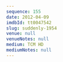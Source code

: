 ```yaml
---
sequence: 155
date: 2012-04-09
imdbId: tt0047542
slug: suddenly-1954
venue: null
venueNotes: null
medium: TCM HD
mediumNotes: null
---
```

